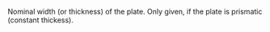 ﻿Nominal width (or thickness) of the plate. Only given, if the plate is prismatic (constant thickess).